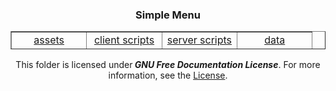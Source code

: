 <div align="center">
  <h3 style="text-align: center;">Simple Menu</h3>
  <table style="border-collapse: collapse; width: 100%; margin-left: auto; margin-right: auto; height: 29px;" border="1">
    <tbody>
      <tr style="height: 18px;">
        <td style="width: 25%; text-align: center; height: 18px;"><a title="Assets" href="https://github.com/MCArchives/Vanillavibe/tree/main/1.16.X/Vanillavibe/MODPACK/kubejs/assets">assets</a></td>
        <td style="width: 25%; text-align: center; height: 18px;"><a title="Client Scripts" href="https://github.com/MCArchives/Vanillavibe/tree/main/1.16.X/Vanillavibe/MODPACK/kubejs/client_scripts">client scripts</a></td>
        <td style="width: 25%; text-align: center; height: 18px;"><a title="Server Scripts" href="https://github.com/MCArchives/Vanillavibe/tree/main/1.16.X/Vanillavibe/MODPACK/kubejs/server_scripts">server scripts</a></td>
        <td style="width: 25%; text-align: center; height: 18px;"><a title="Data" href="https://github.com/MCArchives/Vanillavibe/tree/main/1.16.X/Vanillavibe/MODPACK/kubejs/data">data</a></td>
      </tr>
    </tbody>
  </table>

  <p>This folder is licensed under<em><strong> GNU Free Documentation License</strong></em>. For more information, see the <a title="License Source" href="https://www.gnu.org/licenses/fdl-1.3.html">License</a>.</p>
